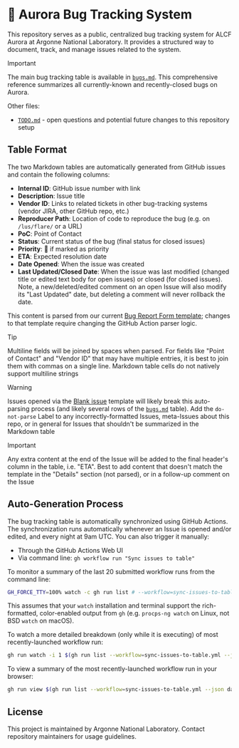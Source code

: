 # :bug: Aurora Bug Tracking System

This repository serves as a public, centralized bug tracking system for ALCF Aurora at Argonne National Laboratory. It provides a structured way to document, track, and manage issues related to the system.

> [!IMPORTANT]
> The main bug tracking table is available in [`bugs.md`](bugs.md). This comprehensive reference summarizes all currently-known and recently-closed bugs on Aurora.

Other files:
- [`TODO.md`](TODO.md) - open questions and potential future changes to this repository setup

## Table Format

The two Markdown tables are automatically generated from GitHub issues and contain the following columns:

- **Internal ID**: GitHub issue number with link
- **Description**: Issue title
- **Vendor ID**: Links to related tickets in other bug-tracking systems (vendor JIRA, other GitHub repo, etc.)
- **Reproducer Path**: Location of code to reproduce the bug (e.g. on `/lus/flare/` or a URL)
- **PoC**: Point of Contact
- **Status**: Current status of the bug (final status for closed issues)
- **Priority**: 🚨 if marked as priority
- **ETA**: Expected resolution date
- **Date Opened**: When the issue was created
- **Last Updated/Closed Date**: When the issue was last modified (changed title or edited text body for open issues) or closed (for closed issues). Note, a new/deleted/edited comment on an open Issue will also modify its "Last Updated" date, but deleting a comment will never rollback the date.
<!--- KGF: cannot find documentation of gh CLI's updatedAt JSON field precise details. Also consider adding GH Issue labels, author, assignedTo fields to the tables? -->

This content is parsed from our current [Bug Report Form template](https://github.com/argonne-lcf/AuroraBugTracking/issues/new?template=1-BugReportForm.yaml); changes to that template require changing the GitHub Action parser logic.

> [!TIP]
> Multiline fields will be joined by spaces when parsed. For fields like "Point of Contact" and "Vendor ID" that may have multiple entries, it is best to join them with commas on a single line. Markdown table cells do not natively support multiline strings

> [!WARNING]
> Issues opened via the [Blank issue](https://github.com/argonne-lcf/AuroraBugTracking/issues/new) template will likely break this auto-parsing process (and likely several rows of the [`bugs.md`](bugs.md) table). Add the `do-not-parse` Label to any incorrectly-formatted Issues, meta-Issues about this repo, or in general for Issues that shouldn't be summarized in the Markdown table

> [!IMPORTANT]
> Any extra content at the end of the Issue will be added to the final header's column in the table, i.e. "ETA". Best to add content that doesn't match the template in the "Details" section (not parsed), or in a follow-up comment on the Issue

## Auto-Generation Process

The bug tracking table is automatically synchronized using GitHub Actions. The synchronization runs automatically whenever an Issue is opened and/or edited, and every night at 9am UTC. You can also trigger it manually:
- Through the GitHub Actions Web UI
- Via command line: `gh workflow run "Sync issues to table"`

To monitor a summary of the last 20 submitted workflow runs from the command line:
```bash
GH_FORCE_TTY=100% watch -c gh run list # --workflow=sync-issues-to-table.yml
```
This assumes that your `watch` installation and terminal support the rich-formatted, color-enabled output from `gh` (e.g. `procps-ng watch` on Linux, not BSD `watch` on macOS).

To watch a more detailed breakdown (only while it is executing) of most recently-launched workflow run:
```bash
gh run watch -i 1 $(gh run list --workflow=sync-issues-to-table.yml --json databaseId --jq '.[0].databaseId')
```
<!-- gh run view --job=$(gh run view $(gh run list --workflow=sync-issues-to-table.yml --json databaseId --jq '.[0].databaseId') --json jobs --jq '.jobs[0].databaseId')  -->
To view a summary of the most recently-launched workflow run in your browser:
```bash
gh run view $(gh run list --workflow=sync-issues-to-table.yml --json databaseId --jq '.[0].databaseId') -w
```

## License

This project is maintained by Argonne National Laboratory. Contact repository maintainers for usage guidelines.
